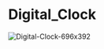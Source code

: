 # Digital_Clock

![Digital-Clock-696x392](https://github.com/user-attachments/assets/6cf8f30c-184c-42de-bc32-3113f754df6b)


